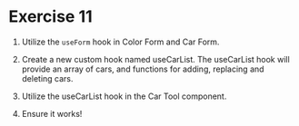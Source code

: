 # Exercise 11

1. Utilize the `useForm` hook in Color Form and Car Form.

2. Create a new custom hook named useCarList. The useCarList hook will provide an array of cars, and functions for adding, replacing and deleting cars.

3. Utilize the useCarList hook in the Car Tool component.

3. Ensure it works!